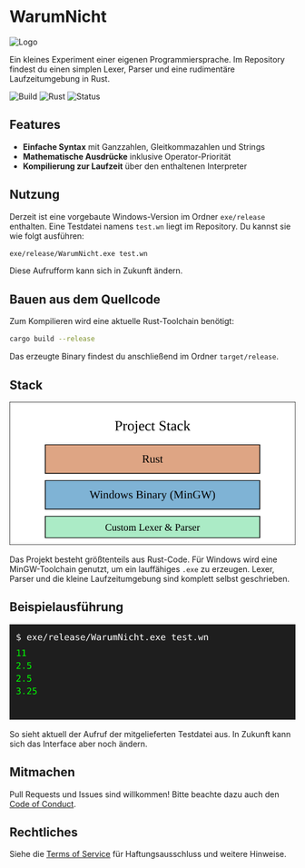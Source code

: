 # WarumNicht

![Logo](WarumNicht.ico)

Ein kleines Experiment einer eigenen Programmiersprache. Im Repository findest du einen simplen Lexer, Parser und eine rudimentäre Laufzeitumgebung in Rust.

![Build](https://img.shields.io/badge/build-passing-brightgreen)
![Rust](https://img.shields.io/badge/rust-2024-orange)
![Status](https://img.shields.io/badge/status-experimental-lightgrey)

## Features

- **Einfache Syntax** mit Ganzzahlen, Gleitkommazahlen und Strings
- **Mathematische Ausdrücke** inklusive Operator-Priorität
- **Kompilierung zur Laufzeit** über den enthaltenen Interpreter

## Nutzung

Derzeit ist eine vorgebaute Windows-Version im Ordner `exe/release` enthalten. Eine Testdatei namens `test.wn` liegt im Repository. Du kannst sie wie folgt ausführen:

```bash
exe/release/WarumNicht.exe test.wn
```

Diese Aufrufform kann sich in Zukunft ändern.

## Bauen aus dem Quellcode

Zum Kompilieren wird eine aktuelle Rust-Toolchain benötigt:

```bash
cargo build --release
```

Das erzeugte Binary findest du anschließend im Ordner `target/release`.

## Stack

![](img/stack.svg)

Das Projekt besteht größtenteils aus Rust-Code. Für Windows wird eine MinGW-Toolchain genutzt, um ein lauffähiges `.exe` zu erzeugen. Lexer, Parser und die kleine Laufzeitumgebung sind komplett selbst geschrieben.

## Beispielausführung

![](img/test_output.svg)

So sieht aktuell der Aufruf der mitgelieferten Testdatei aus. In Zukunft kann sich das Interface aber noch ändern.

## Mitmachen

Pull Requests und Issues sind willkommen! Bitte beachte dazu auch den [Code of Conduct](CODE_OF_CONDUCT.md).

## Rechtliches

Siehe die [Terms of Service](TERMS_OF_SERVICE.md) für Haftungsausschluss und weitere Hinweise.

